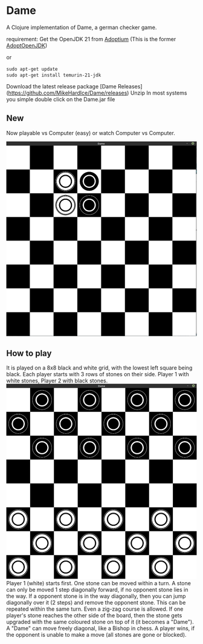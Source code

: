 # Dame
A Clojure implementation of Dame, a german checker game.

requirement:
Get the OpenJDK 21 from [Adoptium](https://adoptium.net/)
(This is the former [AdoptOpenJDK](https://adoptopenjdk.net/))

or

```
sudo apt-get update
sudo apt-get install temurin-21-jdk
```

Download the latest release package [Dame Releases] (https://github.com/MikeHardIce/Dame/releases)
Unzip 
In most systems you simple double click on the Dame.jar file

## New
Now playable vs Computer (easy)
or watch Computer vs Computer.

![](resources/Dame.png)

## How to play
It is played on a 8x8 black and white grid, with the lowest left square being black.
Each player starts with 3 rows of stones on their side. Player 1 with white stones, Player 2 with black stones.
![](resources/Dame-init.png)
Player 1 (white) starts first. One stone can be moved within a turn. A stone can only be moved 1 step diagonally forward, if no opponent stone
lies in the way. If a opponent stone is in the way diagonally, then you can jump diagonally over it (2 steps) and remove the opponent stone.
This can be repeated within the same turn. Even a zig-zag course is allowed.
If one player's stone reaches the other side of the board, then the stone gets upgraded with the same coloured stone on top of it (it becomes a "Dame").
A "Dame" can move freely diagonal, like a Bishop in chess.
A player wins, if the opponent is unable to make a move (all stones are gone or blocked).

